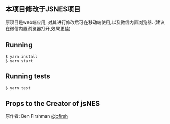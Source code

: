 ## 本项目修改于JSNES项目 
原项目是web端应用, 对其进行修改后可在移动端使用,以及微信内置浏览器.
(建议在微信内置浏览器打开,效果更佳)

## Running

    $ yarn install
    $ yarn start

## Running tests

    $ yarn test

## Props to the Creator of jsNES
原作者: Ben Firshman [@bfirsh](https://github.com/bfirsh)